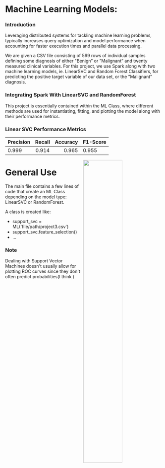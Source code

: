 # Machine Learning Models: 
### Introduction
Leveraging distributed systems for tackling machine learning problems, typically increases query optimization and model performance when accounting for faster execution times and parallel data processing.

We are given a CSV file consisting of 569 rows of individual samples defining some diagnosis of either "Benign” or ”Malignant” and twenty measured clinical variables. For this project, we use Spark along with two machine learning models, ie. LinearSVC and Random Forest Classifiers, for predicting the positive target variable of our data set, or the ”Malignant” diagnosis.

### Integrating Spark With LinearSVC and RandomForest
This project is essentially contained within the ML Class, where different methods
are used for instantiating, fitting, and plotting the model along with their performance
metrics. 

### Linear SVC Performance Metrics



| Precision       | Recall  | Accuracy   | F1-Score  | 
| -------- |:------:| --------:| ---------------------- |
|0.999|   0.914    |	   0.965	  |  0.955     |  |

<img align='right' src = "https://github.com/halaway/big-data-ML/assets/31904474/33ebd981-cecf-4906-9091-e4d748f86f75" width=50% height=50% > 


# General Use
The main file contains a few lines of code that create an ML Class depending on 
the model type: LinearSVC or RandomForest.

A class is created like: 
  - support_svc = ML('file/path/project3.csv')
  - support_svc.feature_selection()
  - ...
### Note
Dealing with Support Vector Machines doesn't usually allow for plotting ROC curves 
since they don't often predict probabilities(I think )

